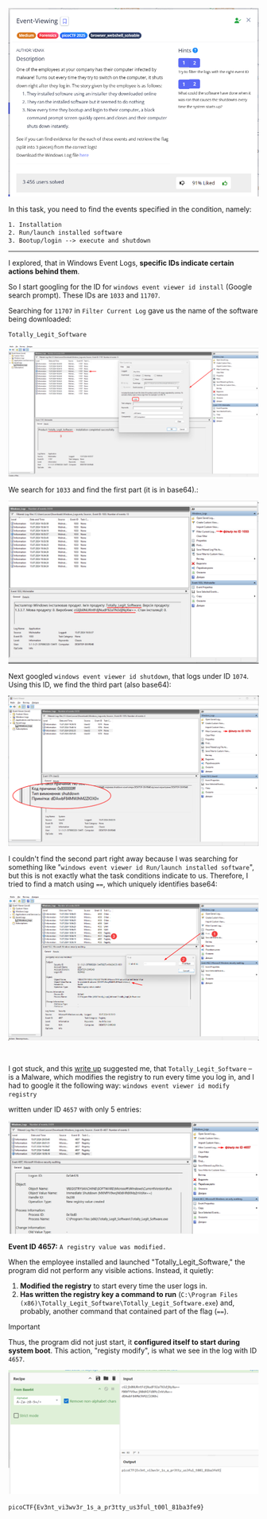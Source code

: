 ![Task desc](../assets/images/Event-Viewing_image_1.png)


In this task, you need to find the events specified in the condition, namely:  

```
1. Installation  					 
2. Run/launch installed software 		 
3. Bootup/login --> execute and shutdown
```

---

I explored, that in Windows Event Logs, **specific IDs indicate certain actions behind them**.

So I start googling for the ID for `windows event viewer id install` (Google search prompt). These IDs are `1033` and `11707`.

Searching for `11707` in `Filter Current Log` gave us the name of the software being downloaded:


```
Totally_Legit_Software
```

![image_2](../assets/images/Event-Viewing_image_2.png)


We search for `1033` and find the first part (it is in base64).:


![image_3](../assets/images/Event-Viewing_image_3.png)


Next googled `windows event viewer id shutdown`, that logs under ID `1074`. Using this ID, we find the third part (also base64):

![image_4](../assets/images/Event-Viewing_image_4.png)


I couldn't find the second part right away because I was searching for something like "`windows event viewer id Run/launch installed software`", but this is not exactly what the task conditions indicate to us. 
Therefore, I tried to find a match using `==`, which uniquely identifies base64:


![image_5](../assets/images/Event-Viewing_image_5.png)


<br/>


I got stuck, and this [write up](https://youtu.be/aRlhyXJseuI?si=AR4UrVSnFSDFIeAR) suggested me, that `Totally_Legit_Software` – is a Malware, which modifies the registry to run every time you log in, and I had to google it the following way:
`windows event viewer id modify registry`

written under ID `4657` with only 5 entries:

![image_6](../assets/images/Event-Viewing_image_6.png)


**Event ID 4657:** `A registry value was modified.`  


When the employee installed and launched "Totally_Legit_Software," the program did not perform any visible actions. Instead, it quietly:

1. **Modified the registry** to start every time the user logs in.
2. **Has written the registry key a command to run** (`C:\Program Files (x86)\Totally_Legit_Software\Totally_Legit_Software.exe`) and, probably, another command that contained part of the flag (`==`).

> [!IMPORTANT]
> Thus, the program did not just start, it **configured itself to start during system boot**. This action, "registy modify", is what we see in the log with ID `4657`.


![image_7](../assets/images/Event-Viewing_image_7.png)


`picoCTF{Ev3nt_vi3wv3r_1s_a_pr3tty_us3ful_t00l_81ba3fe9}`
